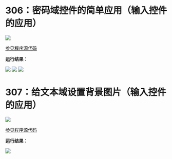 # 306：密码域控件的简单应用（输入控件的应用）

<img src="http://image.renkaigis.com/keepcoding/2018020601.png">

<a href="https://github.com/renkaigis/KeepCoding/tree/master/2018/02/06" target="_blank">参见程序源代码</a>

**运行结果：**

<img src="http://image.renkaigis.com/keepcoding/2018020602.png">

<img src="http://image.renkaigis.com/keepcoding/2018020603.png">

<img src="http://image.renkaigis.com/keepcoding/2018020604.png">

# 307：给文本域设置背景图片（输入控件的应用）

<img src="http://image.renkaigis.com/keepcoding/2018020605.png">

<a href="https://github.com/renkaigis/KeepCoding/tree/master/2018/02/06" target="_blank">参见程序源代码</a>

**运行结果：**

<img src="http://image.renkaigis.com/keepcoding/2018020606.png">

